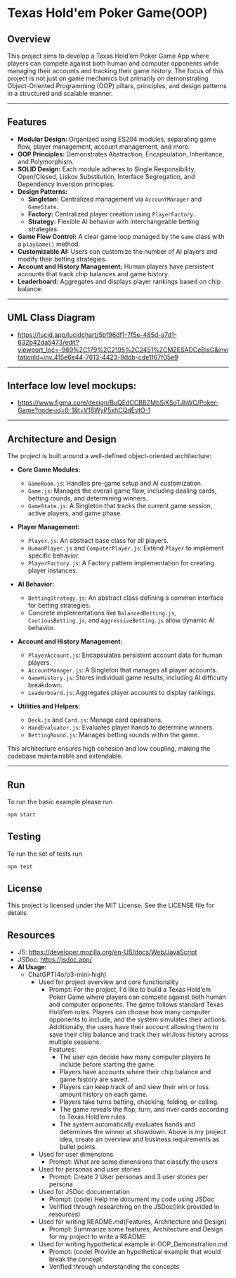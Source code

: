 # Texas Hold'em Poker Game(OOP)

## Overview
This project aims to develop a Texas Hold’em Poker Game App where players can compete against both human and computer opponents while managing their accounts and tracking their game history. The focus of this project is not just on game mechanics but primarily on demonstrating Object-Oriented Programming (OOP) pillars, principles, and design patterns in a structured and scalable manner.

---

## Features

- **Modular Design:** Organized using ES204 modules, separating game flow, player management, account management, and more.
- **OOP Principles:** Demonstrates Abstraction, Encapsulation, Inheritance, and Polymorphism.
- **SOLID Design:** Each module adheres to Single Responsibility, Open/Closed, Liskov Substitution, Interface Segregation, and Dependency Inversion principles.
- **Design Patterns:**
  - **Singleton:** Centralized management via `AccountManager` and `GameState`.
  - **Factory:** Centralized player creation using `PlayerFactory`.
  - **Strategy:** Flexible AI behavior with interchangeable betting strategies.
- **Game Flow Control:** A clear game loop managed by the `Game` class with a `playGame()` method.
- **Customizable AI:** Users can customize the number of AI players and modify their betting strategies.
- **Account and History Management:** Human players have persistent accounts that track chip balances and game history.
- **Leaderboard:** Aggregates and displays player rankings based on chip balance.

---

## UML Class Diagram

  - https://lucid.app/lucidchart/5bf96df1-7f5e-485d-a7d1-632b42da5473/edit?viewport_loc=-969%2C179%2C2195%2C2451%2CM2ESADCeBlsG&invitationId=inv_415e6e44-7613-4423-9ddb-cde1f67f05e9
    
---

## Interface low level mockups:
    
  - https://www.figma.com/design/BuQEdCCBBZMbSiKSoTJhWC/Poker-Game?node-id=0-1&t=V18WyP5xhCQdEvtO-1

---

## Architecture and Design

The project is built around a well-defined object-oriented architecture:

- **Core Game Modules:**
  - `GameRoom.js`: Handles pre-game setup and AI customization.
  - `Game.js`: Manages the overall game flow, including dealing cards, betting rounds, and determining winners.
  - `GameState.js`: A Singleton that tracks the current game session, active players, and game phase.
  
- **Player Management:**
  - `Player.js`: An abstract base class for all players.
  - `HumanPlayer.js` and `ComputerPlayer.js`: Extend `Player` to implement specific behavior.
  - `PlayerFactory.js`: A Factory pattern implementation for creating player instances.

- **AI Behavior:**
  - `BettingStrategy.js`: An abstract class defining a common interface for betting strategies.
  - Concrete implementations like `BalancedBetting.js`, `CautiousBetting.js`, and `AggressiveBetting.js` allow dynamic AI behavior.

- **Account and History Management:**
  - `PlayerAccount.js`: Encapsulates persistent account data for human players.
  - `AccountManager.js`: A Singleton that manages all player accounts.
  - `GameHistory.js`: Stores individual game results, including AI difficulty breakdown.
  - `Leaderboard.js`: Aggregates player accounts to display rankings.

- **Utilities and Helpers:**
  - `Deck.js` and `Card.js`: Manage card operations.
  - `HandEvaluator.js`: Evaluates player hands to determine winners.
  - `BettingRound.js`: Manages betting rounds within the game.

This architecture ensures high cohesion and low coupling, making the codebase maintainable and extendable.

---
## Run
To run the basic example please run

```bash
npm start
```
## Testing
To run the set of tests run

```bash
npm test
```

## License
This project is licensed under the MIT License. See the LICENSE file for details.

## Resources
  - JS: https://developer.mozilla.org/en-US/docs/Web/JavaScript
  - JSDoc: https://jsdoc.app/
  - **AI Usage:**
    - ChatGPT(4o/o3-mini-high)
      - Used for project overview and core functionality
        - Prompt: 
          For the project, I'd like to build a Texas Hold’em Poker Game where players can compete against both human and computer opponents. The game follows standard Texas Hold’em rules. Players can choose how many computer opponents to include, and the system simulates their actions. Additionally, the users have their account allowing them to save their chip balance and track their win/loss history across multiple sessions.  
          Features:  
          - The user can decide how many computer players to include before starting the game.  
          - Players have accounts where their chip balance and game history are saved.
          - Players can keep track of and view their win or loss amount history on each game.
          - Players take turns betting, checking, folding, or calling.  
          - The game reveals the flop, turn, and river cards according to Texas Hold’em rules.  
          - The system automatically evaluates hands and determines the winner at showdown. 
          Above is my project idea, create an overview and business requirements as bullet points.
      - Used for user dimensions
        - Prompt: What are some dimensions that classify the users
      - Used for personas and user stories
        - Prompt: Create 2 User personas and 3 user stories per persona
      - Used for JSDoc documentation
        - Prompt: (code) Help me document my code using JSDoc
        - Verified through researching on the JSDoc(link provided in resources)
      - Used for writing README.md(Features, Architecture and Design)
        - Prompt: Summarize some features, Architecture and Design for my project to write a README
      - Used for writing hypothetical example in OOP_Demonstration.md
        - Prompt: (code) Provide an hypothetical example that would break the concept
        - Verified through understanding the concepts


